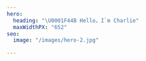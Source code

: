 ```yaml
---
hero:
  heading: "\U0001F44B Hello，I`m Charlie"
  maxWidthPX: "652"
seo:
  image: "/images/hero-2.jpg"

---
```

